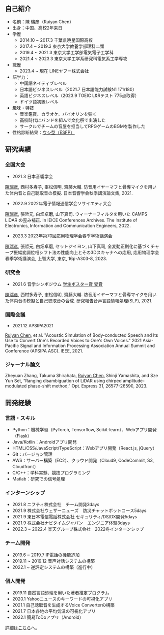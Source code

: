 ## 自己紹介

- 名前：陳 瑞彦（Ruiyan Chen）
- 出身：中国、高校2年来日
- 学歴
  - 2014.10 ~ 2017.3 千葉県暁星国際高校
  - 2017.4 ~ 2019.3 東京大学教養学部理科二類
  - 2019.4 ~ 2021.3 東京大学工学部電気電子工学科
  - 2021.4 ~ 2023.3 東京大学工学系研究科電気系工学専攻
- 職歴
  - 2023.4 ~ 現在 LINEヤフー株式会社
- 語学力：
  - 中国語ネイティブレベル
  - 日本語ビジネスレベル（2021.7 日本語能力試験N1 171/180）
  - 英語ビジネスレベル（2023.9 TOEIC L&Rテスト 775点取得）
  - ドイツ語初級レベル
- 趣味・特技
  - 音楽鑑賞、カラオケ、バイオリンを弾く
  - 高校時代にバンドを組んで文化祭で出演した
  - サークルでチームの音屋を担当してRPGゲームのBGMを製作した
- 性格診断結果：[ウシ型（ESFP）](https://16test.uranaino.net/share/mgW6mZSANoqUWtYdhbDy)

## 研究実績

### 全国大会

- 2021.3 日本音響学会

<u>陳瑞彦</u>, ⻄村多寿子, 峯松信明, 齋藤大輔. 防音用イヤーマフと骨導マイクを用いた体内音と自己聴取音の模擬. 日本音響学会秋季講演論文集, 2021.

- 2022.9 2022年電子情報通信学会ソサイエティ大会

<u>陳瑞彦</u>, 張哲元, 白畑卓磨, 山下真司. ウィーナーフィルタを用いた CAMPS LiDAR の歪み補正. In IEICE Conferences Archives. The Institute of Electronics, Information and Communication Engineers, 2022.

- 2023.3 2023年第70回応用物理学会春季学術講演会

<u>陳瑞彦</u>, 張哲元, 白畑卓磨, セットジイヨン, 山下真司, 全変動正則化に基づくチャープ振幅変調位相シフト法の性能向上とその3Dスキャナへの応用, 応用物理学会春季学術講演会, 上智大学, 東京, 16p-A303-8, 2023.

### 研究会

- 2021.6 音学シンポジウム [学生ポスター賞 受賞](https://www.ieice.org/iss/sp/jpn/special/sp-poster-prize.html)

<u>陳瑞彦</u>, ⻄村多寿子, 峯松信明, 齋藤大輔. 防音用イヤーマフと骨導マイクを用いた体内音の模擬と自己聴取音の合成. 研究報告音声言語情報処理(SLP), 2021.

### 国際会議

- 2021.12 APSIPA2021

<u>Ruiyan Chen</u>, et al. "Acoustic Simulation of Body-conducted Speech and Its Use to Convert One's Recorded Voices to One's Own Voices." 2021 Asia-Pacific Signal and Information Processing Association Annual Summit and Conference (APSIPA ASC). IEEE, 2021.

### ジャーナル論文

Zheyuan Zhang, Takuma Shirahata, <u>Ruiyan Chen</u>, Shinji Yamashita, and Sze Yun Set, “Ranging disambiguation of LiDAR using chirped amplitude-modulated phase-shift method,” Opt. Express 31, 26577-26590, 2023.

## 開発経験

### 言語・スキル

- Python：機械学習（PyTorch, Tensorflow, Scikit-learn）、Webアプリ開発（Flask）
- Java/Kotlin：Androidアプリ開発
- HTML/CSS/JavaScript/TypeScript：Webアプリ開発（React.js, jQuery）
- Git：バージョン管理
- AWS：サーバー構築（EC2）、クラウド開発（Cloud9, CodeCommit, S3, Cloudfront）
- C/C++：学科実験、競技プログラミング
- Matlab：研究での信号処理

### インターンシップ

- 2021.8 ニフティ株式会社　チーム開発3days
- 2021.9 株式会社ウェザーニューズ　防災チャットボットコース5days
- 2021.9 東日本電信電話株式会社 セキュリティ/DS/DX開発5days
- 2021.9 株式会社ナビタイムジャパン　エンジニア体験3days
- 2022.3 ~ 2022.4 楽天グループ株式会社　2022冬インターンシップ

### チーム開発

- 2019.6 ~ 2019.7 IP電話の機能追加
- 2019.11 ~ 2019.12 音声対話システムの構築
- 2022.1 ~ 逆評定システムの構築（進行中）

### 個人開発

- 2019.11 自然言語処理を用いた著者推定プログラム
- 2020.1 Yahooニュースのキーワードの可視化アプリ
- 2021.1 自己聴取音を生成するVoice Converterの構築
- 2021.7 日本各地の平均気温の可視化アプリ
- 2022.1 簡易ToDoアプリ（Android）

詳細は[こちら](/dev/README.md)へ。





<!--
**chenruiyan/chenruiyan** is a ✨ _special_ ✨ repository because its `README.md` (this file) appears on your GitHub profile.

Here are some ideas to get you started:

- 🔭 I’m currently working on ...
- 🌱 I’m currently learning ...
- 👯 I’m looking to collaborate on ...
- 🤔 I’m looking for help with ...
- 💬 Ask me about ...
- 📫 How to reach me: ...
- 😄 Pronouns: ...
- ⚡ Fun fact: ...
-->
